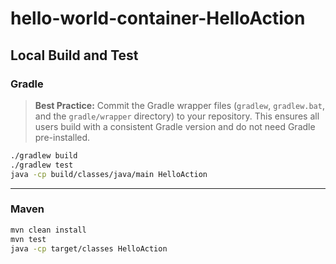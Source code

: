 # hello-world-container-HelloAction

## Local Build and Test

### Gradle

> **Best Practice:** Commit the Gradle wrapper files (`gradlew`, `gradlew.bat`, and the `gradle/wrapper` directory) to your repository. This ensures all users build with a consistent Gradle version and do not need Gradle pre-installed.

```sh
./gradlew build
./gradlew test
java -cp build/classes/java/main HelloAction
```

---

### Maven

```sh
mvn clean install
mvn test
java -cp target/classes HelloAction
```
